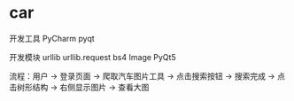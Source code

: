 # car
开发工具 PyCharm pyqt

开发模块 urllib urllib.request bs4 Image PyQt5

流程：用户 -> 登录页面 -> 爬取汽车图片工具 -> 点击搜索按钮 -> 搜索完成 -> 点击树形结构 -> 右侧显示图片 -> 查看大图
